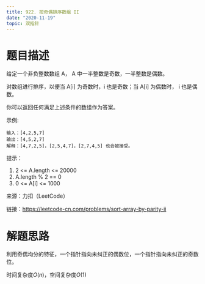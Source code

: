 ```yaml
---
title: 922. 按奇偶排序数组 II
date: "2020-11-19"
topic: 双指针
---
```


# 题目描述

给定一个非负整数数组 A， A 中一半整数是奇数，一半整数是偶数。

对数组进行排序，以便当 A[i] 为奇数时，i 也是奇数；当 A[i] 为偶数时， i 也是偶数。

你可以返回任何满足上述条件的数组作为答案。


示例:

```
输入：[4,2,5,7]
输出：[4,5,2,7]
解释：[4,7,2,5]，[2,5,4,7]，[2,7,4,5] 也会被接受。
```

提示：

1. 2 <= A.length <= 20000
2. A.length % 2 == 0
3.  0 <= A[i] <= 1000


来源：力扣（LeetCode）

链接：https://leetcode-cn.com/problems/sort-array-by-parity-ii

# 解题思路

利用奇偶均分的特征，一个指针指向未纠正的偶数位，一个指针指向未纠正的奇数位。

时间复杂度$O(n)$，空间复杂度$O(1)$

